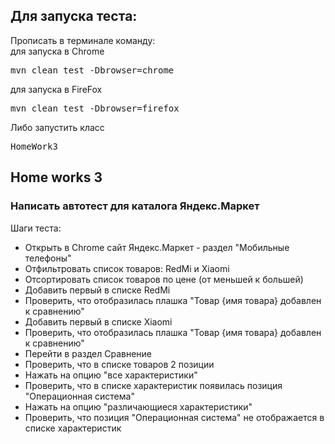 ﻿<h2>Для запуска теста:</h2> 
Прописать в терминале команду: <br>
для запуска в Chrome
<pre>mvn clean test -Dbrowser=chrome</pre>
для запуска в FireFox
<pre>mvn clean test -Dbrowser=firefox</pre>
Либо запустить класс 
<pre>HomeWork3</pre>

<h2>Home works 3</h2>
<h3>Написать автотест для каталога Яндекс.Маркет</h3>

Шаги теста:
<ul>
<li>Открыть в Chrome сайт Яндекс.Маркет - раздел "Мобильные телефоны"</li>
<li>Отфильтровать список товаров: RedMi и Xiaomi</li>
<li>Отсортировать список товаров по цене (от меньшей к большей)</li>
<li>Добавить первый в списке RedMi</li>
<li>Проверить, что отобразилась плашка "Товар {имя товара} добавлен к сравнению"</li>
<li>Добавить первый в списке Xiaomi</li>
<li>Проверить, что отобразилась плашка "Товар {имя товара} добавлен к сравнению"</li>
<li>Перейти в раздел Сравнение</li>
<li>Проверить, что в списке товаров 2 позиции</li>
<li>Нажать на опцию "все характеристики"</li>
<li>Проверить, что в списке характеристик появилась позиция "Операционная система"</li>
<li>Нажать на опцию "различающиеся характеристики"</li>
<li>Проверить, что позиция "Операционная система" не отображается в списке характеристик</li>
</ul>

